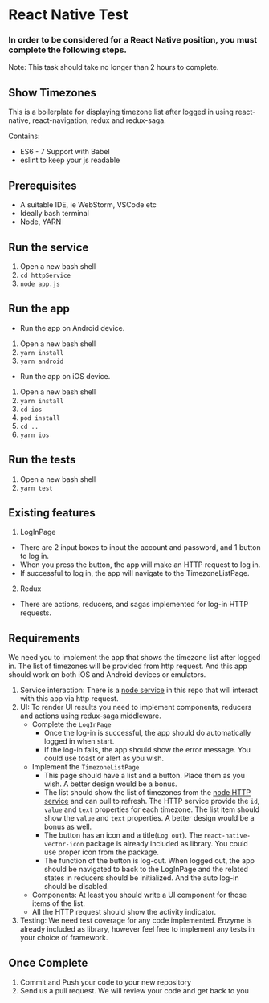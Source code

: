 # React Native Test
### In order to be considered for a React Native position, you must complete the following steps.
Note: This task should take no longer than 2 hours to complete.


## Show Timezones
This is a boilerplate for displaying timezone list after logged in using react-native, react-navigation, redux and redux-saga.

Contains: 

* ES6 - 7 Support with Babel
* eslint to keep your js readable

## Prerequisites
* A suitable IDE, ie WebStorm, VSCode etc
* Ideally bash terminal
* Node, YARN

## Run the service
1. Open a new bash shell
2. ```cd httpService```
3. ```node app.js```

## Run the app
- Run the app on Android device.
1. Open a new bash shell
2. ```yarn install```
3. ```yarn android```

- Run the app on iOS device.
1. Open a new bash shell
2. ```yarn install```
3. ```cd ios```
4. ```pod install```
5. ```cd ..```
3. ```yarn ios```

## Run the tests
1. Open a new bash shell
2. ```yarn test```

## Existing features
1. LogInPage
- There are 2 input boxes to input the account and password, and 1 button to log in.
- When you press the button, the app will make an HTTP request to log in.
- If successful to log in, the app will navigate to the TimezoneListPage.
2. Redux
- There are actions, reducers, and sagas implemented for log-in HTTP requests.

## Requirements
We need you to implement the app that shows the timezone list after logged in. The list of timezones will be provided from http request. And this app should work on both iOS and Android devices or emulators.

1. Service interaction:
    There is a [node service](httpService/) in this repo that will interact with this app via http request.
2. UI:
    To render UI results you need to implement components, reducers and actions using redux-saga middleware.
    - Complete the `LogInPage`
        * Once the log-in is successful, the app should do automatically logged in when start.
        * If the log-in fails, the app should show the error message. You could use toast or alert as you wish.
    - Implement the `TimezoneListPage`
        * This page should have a list and a button. Place them as you wish. A better design would be a bonus.
        * The list should show the list of timezones from the [node HTTP service](httpService/) and can pull to refresh. The HTTP service provide the `id`, `value` and `text` properties for each timezone. The list item should show the `value` and `text` properties. A better design would be a bonus as well.
        * The button has an icon and a title(`Log out`). The `react-native-vector-icon` package is already included as library. You could use proper icon from the package. 
        * The function of the button is log-out. When logged out, the app should be navigated to back to the LogInPage and the related states in reducers should be initialized. And the auto log-in should be disabled.
    - Components: At least you should write a UI component for those items of the list.
    - All the HTTP request should show the activity indicator.
3. Testing:
    We need test coverage for any code implemented. Enzyme is already included as library, however feel free to implement any tests in your choice of framework.

## Once Complete
1. Commit and Push your code to your new repository
2. Send us a pull request. We will review your code and get back to you

